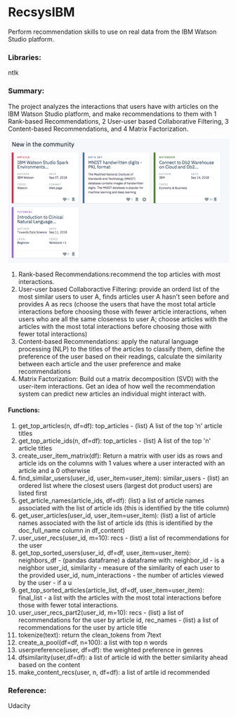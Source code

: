 # RecsysIBM
Perform recommendation skills to use on real data from the IBM Watson Studio platform.

### Libraries: 
ntlk

### Summary:
The project analyzes the interactions that users have with articles on the IBM Watson Studio platform, and make recommendations to them with 1 Rank-based Recommendations, 2 User-user based Collaborative Filtering, 3 Content-based Recommendations, and 4 Matrix Factorization.

![Image of result](https://github.com/ShuangyuandData/RecsysIBM/blob/master/IBMfigure.png)

1. Rank-based Recommendations:recommend the top articles with most interactions.
2. User-user based Collaboractive Filtering: provide an orderd list of the most similar users to user A, finds articles user A hasn't seen before and provides A as recs (choose the users that have the most total article interactions before choosing those with fewer article interactions, when users who are all the same closeness to user A; choose articles with the articles with the most total interactions before choosing those with fewer total interactions)
3. Content-based Recommendations: apply the natural language processing (NLP) to the titles of the articles to classify them, define the preference of the user based on their readings, calculate the similarity between each article and the user preference and make recommendations
4. Matrix Factorization: Build out a matrix decomposition (SVD) with the user-item interactions. Get an idea of how well the recommendation system can predict new articles an individual might interact with.

#### Functions:
1. get_top_articles(n, df=df): top_articles - (list) A list of the top 'n' article titles 
2. get_top_article_ids(n, df=df): top_articles - (list) A list of the top 'n' article titles 
3. create_user_item_matrix(df): Return a matrix with user ids as rows and article ids on the columns with 1 values where a user interacted with an article and a 0 otherwise
4. find_similar_users(user_id, user_item=user_item): similar_users - (list) an ordered list where the closest users (largest dot product users) are listed first
5. get_article_names(article_ids, df=df): (list) a list of article names associated with the list of article ids (this is identified by the title column)
6. get_user_articles(user_id, user_item=user_item): (list) a list of article names associated with the list of article ids (this is identified by the doc_full_name column in df_content)
7. user_user_recs(user_id, m=10): recs - (list) a list of recommendations for the user
8. get_top_sorted_users(user_id, df=df, user_item=user_item): neighbors_df - (pandas dataframe) a dataframe with: neighbor_id - is a neighbor user_id, similarity - measure of the similarity of each user to the provided user_id, num_interactions - the number of articles viewed by the user - if a u
9. get_top_sorted_articles(article_list, df=df, user_item=user_item): final_list - a list with the articles with the most total interactions before those with fewer total interactions. 
10. user_user_recs_part2(user_id, m=10): recs - (list) a list of recommendations for the user by article id, rec_names - (list) a list of recommendations for the user by article title
11. tokenize(text): return the clean_tokens from 7text
12. create_a_pool(df=df, n=100): a list with top n words
13. userpreference(user, df=df): the weighted preference in genres
14. dfsimilarity(user,df=df): a list of article id with the better similarity ahead based on the content
15. make_content_recs(user, n, df=df): a list of artile id recommended

### Reference:
Udacity
